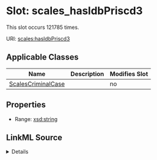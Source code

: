 

# Slot: scales_hasIdbPriscd3




This slot occurs 121785 times.


URI: [scales:hasIdbPriscd3](http://schemas.scales-okn.org/rdf/scales#hasIdbPriscd3)



<!-- no inheritance hierarchy -->





## Applicable Classes

| Name | Description | Modifies Slot |
| --- | --- | --- |
| [ScalesCriminalCase](../classes/ScalesCriminalCase.md) |  |  no  |







## Properties

* Range: [xsd:string](http://www.w3.org/2001/XMLSchema#string)







## LinkML Source

<details>

```yaml
name: scales_hasIdbPriscd3
from_schema: okns:scales-kg
rank: 1000
slot_uri: scales:hasIdbPriscd3
alias: scales_hasIdbPriscd3
domain_of:
- scales_CriminalCase
range: string

```
</details>